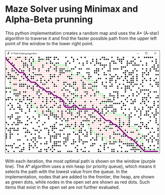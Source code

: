 # Maze Solver using Minimax and Alpha-Beta prunning

This python implementation creates a random map and uses the A* (A-star)  algorithm to traverse it and find the faster possible path from the upper left point of the window to the lower right point.

![maze_map](/images/maze_a_star.png)

With each iteration, the most optimal path is shown on the window (purple line). The A* algorithm uses a min heap (or priority queue), which means it selects the path with the lowest value from the queue. In the implementation, nodes that are added to the frontier, the heap, are shown as green dots, while nodes in the open set are shown as red dots. Such items that exist in the open set are not further evaluated.
